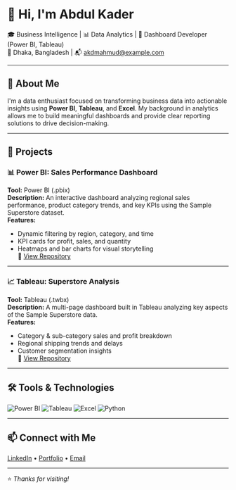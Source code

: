 # 👋 Hi, I'm Abdul Kader

🎓 Business Intelligence | 📊 Data Analytics | 📌 Dashboard Developer (Power BI, Tableau)  
📍 Dhaka, Bangladesh | 📬 akdmahmud@example.com

---

## 💼 About Me

I'm a data enthusiast focused on transforming business data into actionable insights using **Power BI**, **Tableau**, and **Excel**. My background in analytics allows me to build meaningful dashboards and provide clear reporting solutions to drive decision-making.

---

## 🚀 Projects

### 📊 Power BI: Sales Performance Dashboard
**Tool:** Power BI (.pbix)  
**Description:** An interactive dashboard analyzing regional sales performance, product category trends, and key KPIs using the Sample Superstore dataset.  
**Features:**
- Dynamic filtering by region, category, and time
- KPI cards for profit, sales, and quantity
- Heatmaps and bar charts for visual storytelling  
📁 [View Repository](https://github.com/AkdMahmud/Sales-Performance-PowerBI)

---

### 📈 Tableau: Superstore Analysis
**Tool:** Tableau (.twbx)  
**Description:** A multi-page dashboard built in Tableau analyzing key aspects of the Sample Superstore data.  
**Features:**
- Category & sub-category sales and profit breakdown
- Regional shipping trends and delays
- Customer segmentation insights  
📁 [View Repository](https://github.com/AkdMahmud/Superstore-Tableau)

---

## 🛠 Tools & Technologies

![Power BI](https://img.shields.io/badge/-PowerBI-F2C811?style=flat&logo=power-bi&logoColor=black)
![Tableau](https://img.shields.io/badge/-Tableau-E97627?style=flat&logo=tableau&logoColor=white)
![Excel](https://img.shields.io/badge/-Excel-217346?style=flat&logo=microsoft-excel&logoColor=white)
![Python](https://img.shields.io/badge/-Python-3776AB?style=flat&logo=python&logoColor=white)

---

## 📫 Connect with Me
[LinkedIn](https://linkedin.com/in/your-profile) • [Portfolio](https://your-portfolio-link.com) • [Email](mailto:your-email@example.com)

---
⭐️ *Thanks for visiting!*
